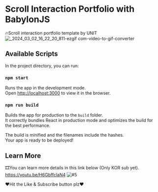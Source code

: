 # Scroll Interaction Portfolio with BabylonJS
🔥Scroll interaction portfolio template by UNIT \
![_2024_03_02_16_22_20_811-ezgif com-video-to-gif-converter](https://github.com/UN1TOne/WebGLInteractionPortfolio/assets/154226870/acaa5c65-0855-4c5b-a7ee-7eaceb0ce585)

## Available Scripts

In the project directory, you can run:

### `npm start`

Runs the app in the development mode.\
Open [http://localhost:3000](http://localhost:3000) to view it in the browser.

### `npm run build`

Builds the app for production to the `build` folder.\
It correctly bundles React in production mode and optimizes the build for the best performance.

The build is minified and the filenames include the hashes.\
Your app is ready to be deployed!

## Learn More

🎞You can learn more details in this link below (Only KOR sub yet).\
https://youtu.be/H6GbffclaN4
![#5](https://github.com/UN1TOne/WebGL-Interaction-Portfolio/assets/154226870/db49d1e8-85c3-4108-a7f8-59e7f27ae783) 


❤Hit the Like & Subscribe button plz❤  
